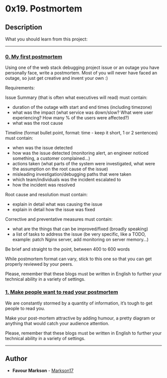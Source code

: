 # 0x19. Postmortem

## Description
What you should learn from this project:

---

### [0. My first postmortem](./README.md)
Using one of the web stack debugging project issue or an outage you have personally face, write a postmortem. Most of you will never have faced an outage, so just get creative and invent your own :)

Requirements:

Issue Summary (that is often what executives will read) must contain:
* duration of the outage with start and end times (including timezone)
* what was the impact (what service was down/slow? What were user experiencing? How many % of the users were affected?)
* what was the root cause

Timeline (format bullet point, format: time - keep it short, 1 or 2 sentences) must contain:

* when was the issue detected
* how was the issue detected (monitoring alert, an engineer noticed something, a customer complained…)
* actions taken (what parts of the system were investigated, what were the assumption on the root cause of the issue)
* misleading investigation/debugging paths that were taken
* which team/individuals was the incident escalated to
* how the incident was resolved

Root cause and resolution must contain:

* explain in detail what was causing the issue
* explain in detail how the issue was fixed

Corrective and preventative measures must contain:

* what are the things that can be improved/fixed (broadly speaking)
* a list of tasks to address the issue (be very specific, like a TODO, example: patch Nginx server, add monitoring on server memory…)

Be brief and straight to the point, between 400 to 600 words

While postmortem format can vary, stick to this one so that you can get properly reviewed by your peers.

Please, remember that these blogs must be written in English to further your technical ability in a variety of settings.


### [1. Make people want to read your postmortem](./README.md)
We are constantly stormed by a quantity of information, it’s tough to get people to read you.

Make your post-mortem attractive by adding humour, a pretty diagram or anything that would catch your audience attention.

Please, remember that these blogs must be written in English to further your technical ability in a variety of settings.


---

## Author
* **Favour Markson** - [Markson17](https://github.com/Markson17)